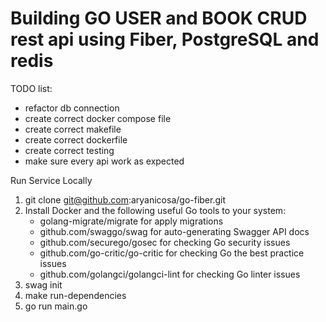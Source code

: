 # Building GO USER and BOOK CRUD rest api using Fiber, PostgreSQL and redis

TODO list:
- refactor db connection
- create correct docker compose file
- create correct makefile
- create correct dockerfile
- create correct testing
- make sure every api work as expected

Run Service Locally
1. git clone git@github.com:aryanicosa/go-fiber.git
2. Install Docker and the following useful Go tools to your system:
   - golang-migrate/migrate for apply migrations
   - github.com/swaggo/swag for auto-generating Swagger API docs
   - github.com/securego/gosec for checking Go security issues
   - github.com/go-critic/go-critic for checking Go the best practice issues
   - github.com/golangci/golangci-lint for checking Go linter issues
3. swag init
4. make run-dependencies
5. go run main.go

